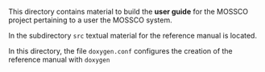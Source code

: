This directory contains material to build the **user guide**
 for the MOSSCO project pertaining to a user the MOSSCO system. 

In the subdirectory `src` textual material for the reference manual
is located.

In this directory, the file `doxygen.conf` configures the creation
of the reference manual with `doxygen`

